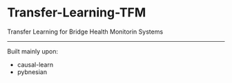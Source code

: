 # Transfer-Learning-TFM
Transfer Learning for Bridge Health Monitorin Systems

------
Built mainly upon:
- causal-learn
- pybnesian
